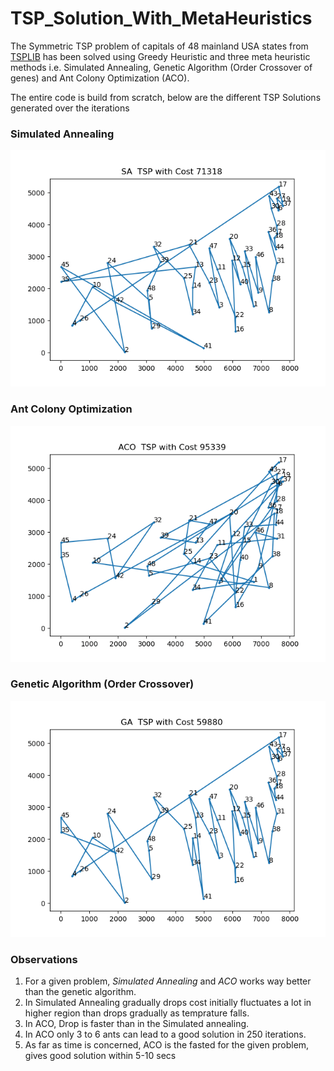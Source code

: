 # TSP_Solution_With_MetaHeuristics
The Symmetric TSP problem of capitals of 48 mainland USA states from [TSPLIB](http://elib.zib.de/pub/mp-testdata/tsp/tsplib/tsp/att48.tsp) has been solved using Greedy Heuristic and three meta heuristic methods i.e. Simulated Annealing, Genetic Algorithm (Order Crossover of genes) and Ant Colony Optimization (ACO).

The entire code is build from scratch, below are the different TSP Solutions generated over the iterations

### Simulated Annealing

![Alt Text](https://raw.githubusercontent.com/kapsikarsuyog/DataStore/main/SA_gif.gif)

### Ant Colony Optimization

![Alt Text](https://raw.githubusercontent.com/kapsikarsuyog/DataStore/main/ACO_gif.gif)

### Genetic Algorithm (Order Crossover)

![Alt Text](https://raw.githubusercontent.com/kapsikarsuyog/DataStore/main/GA.gif)

### Observations

1. For a given problem, *Simulated Annealing* and *ACO* works way better than the genetic algorithm. <br>
2. In Simulated Annealing gradually drops cost initially fluctuates a lot in higher region than drops gradually as temprature falls. <br>
3. In ACO, Drop is faster than in the Simulated annealing. <br>
4. In ACO only 3 to 6 ants can lead to a good solution in 250 iterations. <br>
5. As far as time is concerned, ACO is the fasted for the given problem, gives good solution within 5-10 secs 
